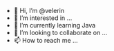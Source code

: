 - 👋 Hi, I’m @velerin
- 👀 I’m interested in ...
- 🌱 I’m currently learning Java
- 💞️ I’m looking to collaborate on ...
- 📫 How to reach me ...

<!---
velerin/velerin is a ✨ special ✨ repository because its `README.md` (this file) appears on your GitHub profile.
You can click the Preview link to take a look at your changes.
--->
